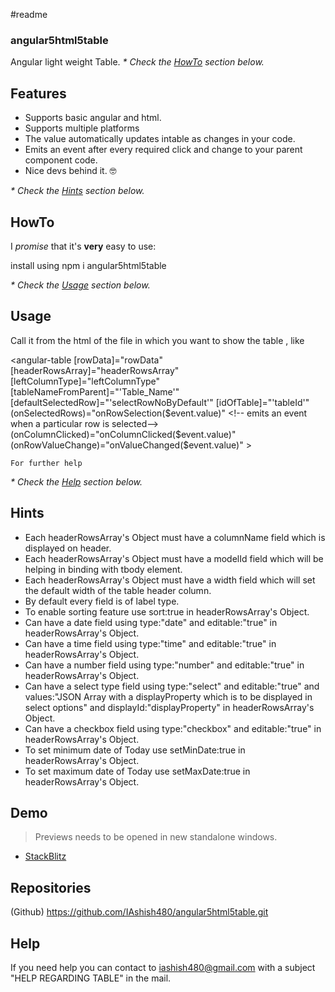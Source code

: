 #readme

### angular5html5table

Angular light weight Table.
_* Check the [HowTo](#HowTo) section below._

## Features

- Supports basic angular and html.
- Supports multiple platforms
- The value automatically updates intable as changes in your code.
- Emits an event after every required click and change to your parent component code.
- Nice devs behind it. 🤓

<!-- For hints -->
_* Check the [Hints](#Hints) section below._


## HowTo

<!-- import in the module -->
I _promise_ that it's **very** easy to use:

install using npm i angular5html5table

_* Check the [Usage](#Usage) section below._


## Usage



Call it from the html of the file in which you want to show the table , like

<angular-table 
    [rowData]="rowData"  <!-- jsaon array containing data with a modelId key which is as same in headerRowsArray's object modelId field-->
    [headerRowsArray]="headerRowsArray"  <!-- important if use multiple tables in the same component -->
    [leftColumnType]="leftColumnType"  <!-- slno shows serial no. or checkbox shows check box for row selection-->
    [tableNameFromParent]="'Table_Name'"  <!-- important if use multiple tables in the same component -->
    [defaultSelectedRow]="'selectRowNoByDefault'"  <!-- selects a row by default in the table -->
    [idOfTable]="'tableId'"  <!-- important if use multiple tables in the same component -->
    (onSelectedRows)="onRowSelection($event.value)"  <!-- emits an event when a particular row is selected-->
    (onColumnClicked)="onColumnClicked($event.value)"  <!-- emits an event when a particular column is clicked-->
    (onRowValueChange)="onValueChanged($event.value)"  <!-- emits an event when a particular row's value is changed -->
    >

    For further help
_* Check the [Help](#Help) section below._

## Hints
* Each headerRowsArray's Object must have a columnName field which is displayed on header.
* Each headerRowsArray's Object must have a modelId field which will be helping in binding with tbody element.
* Each headerRowsArray's Object must have a width field which will set the default width of the table header column.
* By default every field is of label type.
* To enable sorting feature use sort:true in headerRowsArray's Object.
* Can have a date field using type:"date" and editable:"true" in headerRowsArray's Object.
* Can have a time field using type:"time" and editable:"true"  in headerRowsArray's Object.
* Can have a number field using type:"number" and editable:"true"  in headerRowsArray's Object.
* Can have a select type field using type:"select" and editable:"true" and values:"JSON Array with a displayProperty which is to be displayed in select options" and displayId:"displayProperty"  in headerRowsArray's Object.
* Can have a checkbox field using type:"checkbox" and editable:"true"  in headerRowsArray's Object.
* To set minimum date of Today use setMinDate:true in headerRowsArray's Object.
* To set maximum date of Today use setMaxDate:true in headerRowsArray's Object.


## Demo

> Previews needs to be opened in new standalone windows.

- [StackBlitz](https://stackblitz.com/edit/angular5html5table)


## Repositories
(Github) https://github.com/IAshish480/angular5html5table.git


## Help

If you need help you can contact to iashish480@gmail.com with a subject "HELP REGARDING TABLE" in the mail.

